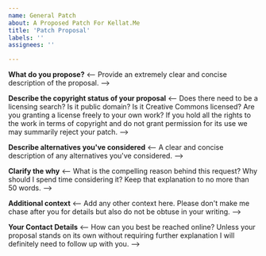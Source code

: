 ```yaml
---
name: General Patch
about: A Proposed Patch For Kellat.Me
title: 'Patch Proposal'
labels: ''
assignees: ''

---
```


**What do you propose?**
<-- Provide an extremely clear and concise description of the proposal. -->

**Describe the copyright status of your proposal**
<-- Does there need to be a licensing search?  Is it public domain?  Is it Creative Commons licensed?  Are you granting a license freely to your own work?  If you hold all the rights to the work in terms of copyright and do not grant permission for its use we may summarily reject your patch. -->

**Describe alternatives you've considered**
<-- A clear and concise description of any alternatives you've considered. -->

**Clarify the why**
<-- What is the compelling reason behind this request?  Why should I spend time considering it?  Keep that explanation to no more than 50 words. -->

**Additional context**
<-- Add any other context here.  Please don't make me chase after you for details but also do not be obtuse in your writing. -->

**Your Contact Details**
<-- How can you best be reached online? Unless your proposal stands on its own without requiring further explanation I will definitely need to follow up with you. -->
